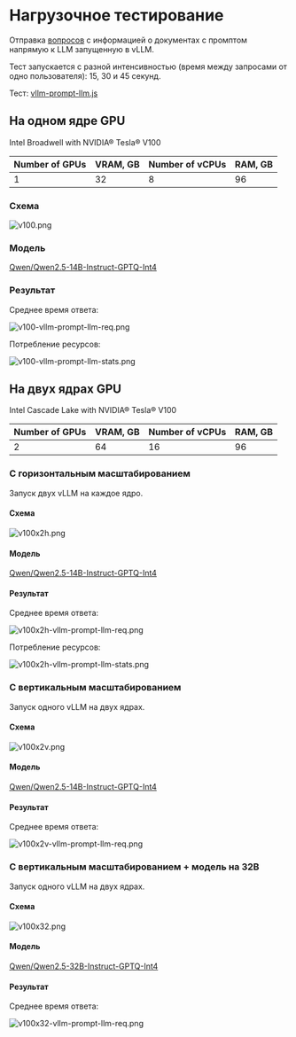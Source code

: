 # Нагрузочное тестирование

Отправка [вопросов](questions/llm-prompt.csv) с информацией о документах с промптом напрямую к LLM запущенную в vLLM.

Тест запускается с разной интенсивностью (время между запросами от одно пользователя): 15, 30 и 45 секунд.

Тест: [vllm-prompt-llm.js](scripts/vllm-prompt-llm.js)

## На одном ядре GPU

Intel Broadwell with NVIDIA® Tesla® V100

| Number of GPUs | VRAM, GB | Number of vCPUs | RAM, GB |
|----------------|----------|-----------------|---------|
| 1              | 32       | 8               | 96      |

### Схема

![v100.png](images/v100.png)

### Модель

[Qwen/Qwen2.5-14B-Instruct-GPTQ-Int4](https://huggingface.co/Qwen/Qwen2.5-14B-Instruct-GPTQ-Int4)

### Результат

Среднее время ответа:

![v100-vllm-prompt-llm-req.png](charts/v100-vllm-prompt-llm-req.png)

Потребление ресурсов:

![v100-vllm-prompt-llm-stats.png](charts/v100-vllm-prompt-llm-stats.png)

## На двух ядрах GPU

Intel Cascade Lake with NVIDIA® Tesla® V100

| Number of GPUs | VRAM, GB | Number of vCPUs | RAM, GB |
|----------------|----------|-----------------|---------|
| 2              | 64       | 16              | 96      |

### С горизонтальным масштабированием

Запуск двух vLLM на каждое ядро.

#### Схема

![v100x2h.png](images/v100x2h.png)

#### Модель

[Qwen/Qwen2.5-14B-Instruct-GPTQ-Int4](https://huggingface.co/Qwen/Qwen2.5-14B-Instruct-GPTQ-Int4)

#### Результат

Среднее время ответа:

![v100x2h-vllm-prompt-llm-req.png](charts/v100x2h-vllm-prompt-llm-req.png)

Потребление ресурсов:

![v100x2h-vllm-prompt-llm-stats.png](charts/v100x2h-vllm-prompt-llm-stats.png)

### С вертикальным масштабированием

Запуск одного vLLM на двух ядрах.

#### Схема

![v100x2v.png](images/v100x2v.png)

#### Модель

[Qwen/Qwen2.5-14B-Instruct-GPTQ-Int4](https://huggingface.co/Qwen/Qwen2.5-14B-Instruct-GPTQ-Int4)

#### Результат

Среднее время ответа:

![v100x2v-vllm-prompt-llm-req.png](charts/v100x2v-vllm-prompt-llm-req.png)

### С вертикальным масштабированием + модель на 32B

Запуск одного vLLM на двух ядрах.

#### Схема

![v100x32.png](images/v100x32.png)

#### Модель

[Qwen/Qwen2.5-32B-Instruct-GPTQ-Int4](https://huggingface.co/Qwen/Qwen2.5-32B-Instruct-GPTQ-Int4)

#### Результат

Среднее время ответа:

![v100x32-vllm-prompt-llm-req.png](charts/v100x32-vllm-prompt-llm-req.png)
